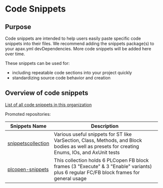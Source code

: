 # Code Snippets

## Purpose

Code snippets are intended to help users easily paste specific code snippets into their files. We recommend adding the snippets package(s) to your apax.yml devDependencies. More code snippets will be added here over time.

These snippets can be used for:

- including repeatable code sections into your project quickly
- standardizing source code behavior and creation

## Overview of code snippets

[List of all code snippets in this organization](https://github.com/search?q=topic%3Asnippets+org%3Asimatic-ax+fork%3Atrue&type=repositories)

Promoted repositories:

| Snippets Name | Description |
|-|-|
| [snippetscollection](https://github.com/simatic-ax/snippetscollection) | Various useful snippets for ST like VarSection, Class, Methods, and Block bodies as well as presets for creating Enums, IOs, and AxUnit tests |
| [plcopen-snippets](https://github.com/simatic-ax/plcopen-snippets) | This collection holds 6 PLCopen FB block frames (3 "Execute" & 3 "Enable" variants) plus 6 regular FC/FB block frames for general usage |

